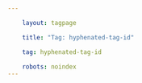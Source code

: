 ```yaml
---

    layout: tagpage

    title: "Tag: hyphenated-tag-id"

    tag: hyphenated-tag-id 

    robots: noindex
---
```

    

    

    